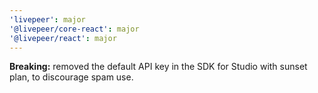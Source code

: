 ```yaml
---
'livepeer': major
'@livepeer/core-react': major
'@livepeer/react': major
---
```


**Breaking:** removed the default API key in the SDK for Studio with sunset plan, to discourage spam use.
